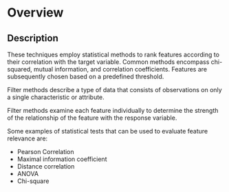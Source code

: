 # Overview

## Description

These techniques employ statistical methods to rank features according to their correlation with the target variable. Common methods encompass chi-squared, mutual information, and correlation coefficients. Features are subsequently chosen based on a predefined threshold.

Filter methods describe a type of data that consists of observations on only a single characteristic or attribute.

Filter methods examine each feature individually to determine the strength of the relationship of the feature with the response variable.

Some examples of statistical tests that can be used to evaluate feature relevance are:

- Pearson Correlation
- Maximal information coefficient
- Distance correlation
- ANOVA
- Chi-square
